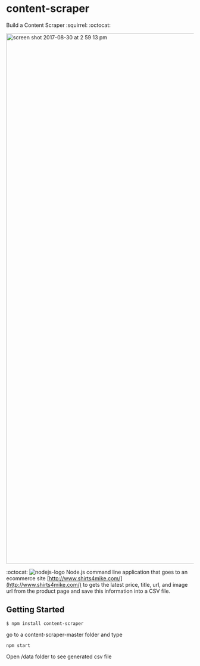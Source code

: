 # content-scraper
Build a Content Scraper :squirrel: :octocat: 

<img width="1424" alt="screen shot 2017-08-30 at 2 59 13 pm" src="https://user-images.githubusercontent.com/25851867/29892904-ef2bad6c-8d95-11e7-972b-181472b7d799.png">

:octocat:
![nodejs-logo](https://user-images.githubusercontent.com/25851867/29893189-e0e98386-8d96-11e7-81b4-955348a6bf93.jpg)
Node.js command line application that goes to an ecommerce site [http://www.shirts4mike.com/](http://www.shirts4mike.com/) to gets the latest price, title, url, and image url from the product page and save this information into a CSV file.

## Getting Started
```
$ npm install content-scraper
```

go to a content-scraper-master folder and type
```
npm start
```
Open /data folder to see generated csv file
